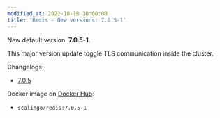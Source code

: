 ```yaml
---
modified_at: 2022-10-18 10:00:00
title: 'Redis - New versions: 7.0.5-1'
---
```


New default version: **7.0.5-1**.

This major version update toggle TLS communication inside the cluster.

Changelogs:

* [7.0.5](https://github.com/redis/redis/releases/tag/7.0.5)

Docker image on [Docker Hub](https://hub.docker.com/r/scalingo/redis):

* `scalingo/redis:7.0.5-1`
